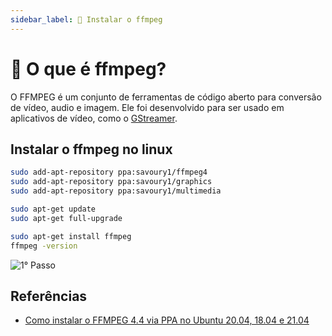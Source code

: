 ```yaml
---
sidebar_label: 📝 Instalar o ffmpeg
---
```


# 📝 O que é ffmpeg?

O FFMPEG é um conjunto de ferramentas de código aberto para conversão de vídeo, audio e imagem. Ele foi desenvolvido para ser usado em aplicativos de vídeo, como o [GStreamer](http://gstreamer.freedesktop.org/).

## Instalar o ffmpeg no linux

```bash title="Terminal de Comando"
sudo add-apt-repository ppa:savoury1/ffmpeg4
sudo add-apt-repository ppa:savoury1/graphics
sudo add-apt-repository ppa:savoury1/multimedia

sudo apt-get update
sudo apt-get full-upgrade

sudo apt-get install ffmpeg
ffmpeg -version
```

![1° Passo](https://i.imgur.com/AdQIR6z.png)

## Referências

- [Como instalar o FFMPEG 4.4 via PPA no Ubuntu 20.04, 18.04 e 21.04](https://www.edivaldobrito.com.br/como-instalar-o-ffmpeg-4-4-via-ppa-no-ubuntu-20-04-18-04-e-21-04/)